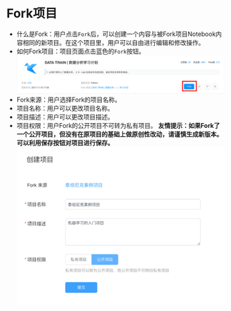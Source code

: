 # Fork项目
* 什么是Fork：用户点击`Fork`后，可以创建一个内容与被Fork项目Notebook内容相同的新项目。在这个项目里，用户可以自由进行编辑和修改操作。
* 如何Fork项目：项目页面点击蓝色的`Fork`按钮。
  ![image description](/image/how-to-fork.png)
* Fork来源：用户选择Fork的项目名称。
* 项目名称：用户可以更改项目名称。
* 项目描述：用户可以更改项目描述。
* 项目权限：用户Fork的公开项目不可转为私有项目。
**友情提示：如果Fork了一个公开项目，但没有在原项目的基础上做原创性改动，请谨慎生成新版本。可以利用保存按钮对项目进行保存。**
  ![image description](/image/fork-project.png)
